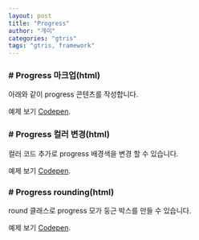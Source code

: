 ```yaml
---
layout: post
title: "Progress"
author: "개미"
categories: "gtris"
tags: "gtris, framework"
---
```


### # Progress 마크업(html)

아래와 같이 progress 콘텐츠를 작성합니다.

<script src="https://gist.github.com/gabia-frontend-dev/9afdf420afc72abc7d54e2935d0bb91f.js"></script>

예제 보기 [Codepen](https://codepen.io/dochoul/pen/OxaOyr).

### # Progress 컬러 변경(html)

컬러 코드 추가로 progress 배경색을 변경 할 수 있습니다.

<script src="https://gist.github.com/gabia-frontend-dev/18930804378bdfe4c6b31ae65d7d05aa.js"></script>

예제 보기 [Codepen](https://codepen.io/dochoul/pen/aLgjNj).

### # Progress rounding(html)

round 클래스로 progress 모가 둥근 박스를 만들 수 있습니다.

<script src="https://gist.github.com/gabia-frontend-dev/5a17505a934ca98fc9aff338ee4d844c.js"></script>

예제 보기 [Codepen](https://codepen.io/dochoul/pen/JrQBbe).
